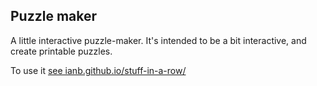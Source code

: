 ## Puzzle maker

A little interactive puzzle-maker. It's intended to be a bit interactive, and create printable puzzles.

To use it [see ianb.github.io/stuff-in-a-row/](https://ianb.github.io/stuff-in-a-row/)
